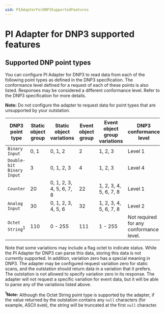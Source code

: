 ```yaml
---
uid: PIAdapterForDNP3SupportedFeatures
---
```


# PI Adapter for DNP3 supported features

## Supported DNP point types

You can configure PI Adapter for DNP3 to read data from each of the following point types as defined in the DNP3 specification. The conformance level defined for a request of each of these points is also listed. Responses may be considered a different conformance level. Refer to the DNP3 specification for more details.

**Note:** Do not configure the adapter to request data for point types that are unsupported by your outstation. 

| DNP3 point type | Static object group | Static object variations | Event object group | Event object group variations | DNP3 conformance level | 
| --------------- | ------------------- | ------------------------ | ------------------ | ----------------------------- | ---------------------- |
| `Binary Input` | 0, 1 | 0, 1, 2 | 2 | 1, 2, 3 | Level 1 |
| `Double-bit Binary Input` | 3 | 0, 1, 2, 3 | 4 | 1, 2, 3 | Level 4 | 
| `Counter` | 20 | 0, 1, 2, 3, 4, 5, 6, 7, 8 | 22 | 1, 2, 3, 4, 5, 6, 7, 8 | Level 1 |
| `Analog Input` | 30 | 0, 1, 2, 3, 4, 5, 6 | 32 | 1, 2, 3, 4, 5, 6, 7, 8 | Level 2 |
| `Octet String`<sup>1</sup> | 110 | 0 - 255 | 111 | 1 - 255 | Not required for any conformance level. |

Note that some variations may include a flag octet to indicate status. While the PI Adapter for DNP3 can parse this data, storing this data is not currently supported. In addition, variation zero has a special meaning in DNP3. The adapter may be configured request variation zero for static scans, and the outstation should return data in a variation that it prefers. The outstation is not allowed to specify variation zero in its response. The adapter will not request a specific variation for event data, but it will be able to parse any of the variations listed above. 

**<sup>1</sup>Note:** Although the Octet String point type is supported by the adapter, if the value returned by the outstation contains any `null` characters (for example, ASCII `0x00`), the string will be truncated at the first `null` character.

